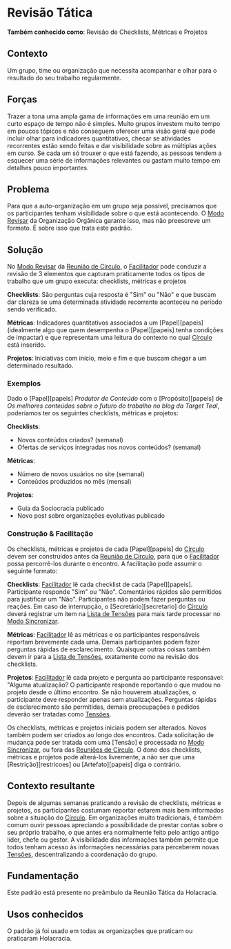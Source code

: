 # Revisão Tática

**Também conhecido como**: Revisão de Checklists, Métricas e Projetos

## Contexto

Um grupo, time ou organização que necessita acompanhar e olhar para o resultado do seu trabalho regularmente.

## Forças

Trazer a tona uma ampla gama de informações em uma reunião em um curto espaço de tempo não é simples. Muito grupos investem muito tempo em poucos tópicos e não conseguem oferecer uma visão geral que pode incluir olhar para indicadores quantitativos, checar se atividades recorrentes estão sendo feitas e dar visibilidade sobre as múltiplas ações em curso. Se cada um só trouxer o que está fazendo, as pessoas tendem a esquecer uma série de informações relevantes ou gastam muito tempo em detalhes pouco importantes.

## Problema

Para que a auto-organização em um grupo seja possível, precisamos que os participantes tenham visibilidade sobre o que está acontecendo. O [Modo Revisar](../../meta-acordos/reunioes-de-circulo.md#modo-revisar) da Organização Orgânica garante isso, mas não preescreve um formato. É sobre isso que trata este padrão.

## Solução

No [Modo Revisar](../../meta-acordos/reunioes-de-circulo.md#modo-revisar) da [Reunião de Círculo](../../meta-acordos/reunioes-de-circulo.md), o [Facilitador](../../meta-acordos/papeis-essenciais.md#facilitador) pode conduzir a revisão de 3 elementos que capturam praticamente todos os tipos de trabalho que um grupo executa: checklists, métricas e projetos

**Checklists**: São perguntas cuja resposta é "Sim" ou "Não" e que buscam dar clareza se uma determinada atividade recorrente aconteceu no período sendo verificado.

**Métricas**: Indicadores quantitativos associados a um \[Papel\]\[papeis\] \(idealmente algo que quem desempenha o \[Papel\]\[papeis\] tenha condições de impactar\) e que representam uma leitura do contexto no qual [Círculo](../../meta-acordos/estrutura-organizacional.md#circulos) está inserido.

**Projetos**: Iniciativas com início, meio e fim e que buscam chegar a um determinado resultado.

### Exemplos

Dado o \[Papel\]\[papeis\] _Produtor de Conteúdo_ com o \[Propósito\]\[papeis\] de _Os melhores conteúdos sobre o futuro do trabalho no blog da Target Teal_, poderíamos ter os seguintes checklists, métricas e projetos:

**Checklists**:

* Novos conteúdos criados? \(semanal\)
* Ofertas de serviços integradas nos novos conteúdos? \(semanal\)

**Métricas**:

* Número de novos usuários no site \(semanal\)
* Conteúdos produzidos no mês \(mensal\)

**Projetos**:

* Guia da Sociocracia publicado
* Novo post sobre organizações evolutivas publicado

### Construção & Facilitação

Os checklists, métricas e projetos de cada \[Papel\]\[papeis\] do [Círculo](../../meta-acordos/estrutura-organizacional.md#circulos) devem ser construídos antes da [Reunião de Círculo](../../meta-acordos/reunioes-de-circulo.md), para que o [Facilitador](../../meta-acordos/papeis-essenciais.md#facilitador) possa percorrê-los durante o encontro. A facilitação pode assumir o seguinte formato:

**Checklists**: [Facilitador](../../meta-acordos/papeis-essenciais.md#facilitador) lê cada checklist de cada \[Papel\]\[papeis\]. Participante responde "Sim" ou "Não". Comentários rápidos são permitidos para justificar um "Não". Participantes não podem fazer perguntas ou reações. Em caso de interrupção, o \[Secretário\]\[secretario\] do [Círculo](../../meta-acordos/estrutura-organizacional.md#circulos) deverá registrar um item na [Lista de Tensões](../../meta-acordos/reunioes-de-circulo.md#lista-de-tensoes) para mais tarde processar no [Modo Sincronizar](../../meta-acordos/reunioes-de-circulo.md#modo-sincronizar).

**Métricas**: [Facilitador](../../meta-acordos/papeis-essenciais.md#facilitador) lê as métricas e os participantes responsáveis reportam brevemente cada uma. Demais participantes podem fazer perguntas rápidas de esclarecimento. Quaisquer outras coisas também devem ir para a [Lista de Tensões](../../meta-acordos/reunioes-de-circulo.md#lista-de-tensoes), exatamente como na revisão dos checklists.

**Projetos**: [Facilitador](../../meta-acordos/papeis-essenciais.md#facilitador) lê cada projeto e pergunta ao participante responsável: "Alguma atualização? O participante responde reportando o que mudou no projeto desde o último encontro. Se não houverem atualizações, o participante deve responder apenas sem atualizações. Perguntas rápidas de esclarecimento são permitidas, demais preocupações e pedidos deverão ser tratadas como [Tensões](../../meta-acordos/organizacao.md#tensoes).

Os checklists, métricas e projetos iniciais podem ser alterados. Novos também podem ser criados ao longo dos encontros. Cada solicitação de mudança pode ser tratada com uma \[Tensão\] e processada no [Modo Sincronizar](../../meta-acordos/reunioes-de-circulo.md#modo-sincronizar), ou fora das [Reuniões de Círculo](../../meta-acordos/reunioes-de-circulo.md). O dono dos checklists, métricas e projetos pode alterá-los livremente, a não ser que uma \[Restrição\]\[restricoes\] ou \[Artefato\]\[papeis\] diga o contrário.

## Contexto resultante

Depois de algumas semanas praticando a revisão de checklists, métricas e projetos, os participantes costumam reportar estarem mais bem informados sobre a situação do [Círculo](../../meta-acordos/estrutura-organizacional.md#circulos). Em organizações muito tradicionais, é também comum ouvir pessoas apreciando a possibilidade de prestar contas sobre o seu próprio trabalho, o que antes era normalmente feito pelo antigo antigo líder, chefe ou gestor. A visibilidade das informações também permite que todos tenham acesso às informações necessárias para perceberem novas [Tensões](../../meta-acordos/organizacao.md#tensoes), descentralizando a coordenação do grupo.

## Fundamentação

Este padrão está presente no preâmbulo da Reunião Tática da Holacracia.

## Usos conhecidos

O padrão já foi usado em todas as organizações que praticam ou praticaram Holacracia.

